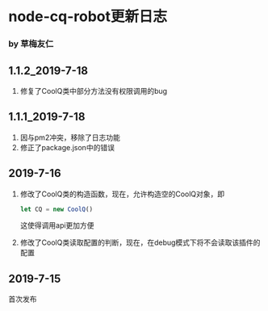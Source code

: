 # node-cq-robot更新日志

### by 草梅友仁

## 1.1.2_2019-7-18

1.  修复了CoolQ类中部分方法没有权限调用的bug

## 1.1.1_2019-7-18

1.  因与pm2冲突，移除了日志功能
2.  修正了package.json中的错误

## 2019-7-16

1.  修改了CoolQ类的构造函数，现在，允许构造空的CoolQ对象，即 

    ```typescript
    let CQ = new CoolQ() 
    ```

    这使得调用api更加方便

2.  修改了CoolQ类读取配置的判断，现在，在debug模式下将不会读取该插件的配置

## 2019-7-15

首次发布

